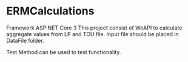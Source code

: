 # ERMCalculations
 Framework ASP.NET Core 3
This project consist of WeAPI to calculate aggregate values from LP and TOU file.
Input file should be placed in DataFile folder.

Test Method can be used to test functionality.

